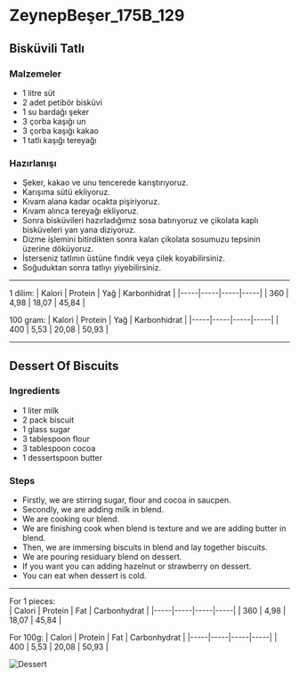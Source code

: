 # ZeynepBeşer_175B_129
## Bisküvili Tatlı
### Malzemeler
- 1 litre süt
- 2 adet petibör bisküvi
- 1 su bardağı şeker
- 3 çorba kaşığı un
- 3 çorba kaşığı kakao
- 1 tatlı kaşığı tereyağı
### Hazırlanışı
- Şeker, kakao ve unu tencerede karıştırıyoruz.
- Karışıma sütü ekliyoruz.
- Kıvam alana kadar ocakta pişiriyoruz.
- Kıvam alınca tereyağı ekliyoruz.
- Sonra bisküvileri hazırladığımız sosa batırıyoruz ve çikolata kaplı bisküveleri yan yana diziyoruz.
- Dizme işlemini bitirdikten sonra kalan çikolata sosumuzu tepsinin üzerine döküyoruz.
- İsterseniz tatlının üstüne fındık veya çilek koyabilirsiniz.
- Soğuduktan sonra tatlıyı yiyebilirsiniz. 
---
1 dilim:
| Kalori | Protein | Yağ | Karbonhidrat |
|-----|-----|-----|-----|
| 360 | 4,98 | 18,07 | 45,84 |

100 gram:
| Kalori | Protein | Yağ | Karbonhidrat |
|-----|-----|-----|-----|
| 400 | 5,53 | 20,08 | 50,93 |

---
## Dessert Of Biscuits
### Ingredients
- 1 liter milk
- 2 pack biscuit
- 1 glass sugar
- 3 tablespoon flour
- 3 tablespoon cocoa
- 1 dessertspoon butter
### Steps
- Firstly, we are stirring sugar, flour and cocoa in saucpen.
- Secondly, we are adding milk in blend.
- We are cooking our blend.
- We are finishing cook when blend is texture and we are adding butter in blend.
- Then, we are immersing biscuits in blend and lay together biscuits.
- We are pouring residuary blend on dessert.
- If you want you can adding hazelnut or strawberry on dessert.
- You can eat when dessert is cold.
---
For 1 pieces:                                           
| Calori | Protein | Fat | Carbonhydrat |
|-----|-----|-----|-----|
| 360 | 4,98 | 18,07 | 45,84 |

For 100g:
| Calori | Protein | Fat | Carbonhydrat |
|-----|-----|-----|-----|
| 400 | 5,53 | 20,08 | 50,93 |

![Dessert](https://i.nefisyemektarifleri.com/2019/07/01/biskuvili-pasta-8.jpg)
